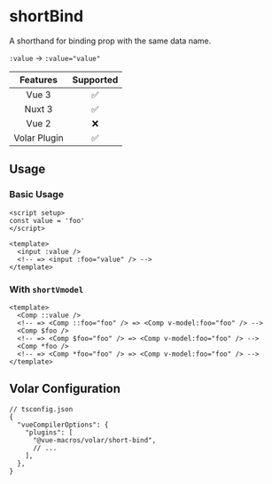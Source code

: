 # shortBind

<StabilityLevel level="stable" />

A shorthand for binding prop with the same data name.

`:value` -> `:value="value"`

|   Features   |     Supported      |
| :----------: | :----------------: |
|    Vue 3     | :white_check_mark: |
|    Nuxt 3    | :white_check_mark: |
|    Vue 2     |        :x:         |
| Volar Plugin | :white_check_mark: |

## Usage

### Basic Usage

```vue twoslash
<script setup>
const value = 'foo'
</script>

<template>
  <input :value />
  <!-- => <input :foo="value" /> -->
</template>
```

### With `shortVmodel`

```vue
<template>
  <Comp ::value />
  <!-- => <Comp ::foo="foo" /> => <Comp v-model:foo="foo" /> -->
  <Comp $foo />
  <!-- => <Comp $foo="foo" /> => <Comp v-model:foo="foo" /> -->
  <Comp *foo />
  <!-- => <Comp *foo="foo" /> => <Comp v-model:foo="foo" /> -->
</template>
```

## Volar Configuration

```jsonc {5}
// tsconfig.json
{
  "vueCompilerOptions": {
    "plugins": [
      "@vue-macros/volar/short-bind",
      // ...
    ],
  },
}
```
